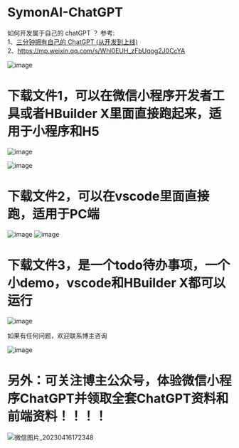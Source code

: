# SymonAI-ChatGPT
如何开发属于自己的 chatGPT ？ 参考:   <br>
1、[三分钟拥有自己的 ChatGPT (从开发到上线)](https://mp.weixin.qq.com/s/XsQoeetQz_tPEfkBYKtNGg) <br> 2、https://mp.weixin.qq.com/s/Whl0EUH_zFbUqog2J0CcYA

 ![image](https://user-images.githubusercontent.com/59960005/232288289-d407b6bb-9725-4134-80f4-3cb5e166e95d.png)

 # 下载文件1，可以在微信小程序开发者工具或者HBuilder X里面直接跑起来，适用于小程序和H5
  
  ![image](https://user-images.githubusercontent.com/59960005/232288455-ebc60cd0-7eb8-4ffe-9f71-ac1a180c847e.png)
  
  ![image](https://user-images.githubusercontent.com/59960005/232288462-7fa89359-14b5-4ead-a437-04c324be3e29.png)

 # 下载文件2，可以在vscode里面直接跑，适用于PC端
  
  ![image](https://user-images.githubusercontent.com/59960005/232288557-266c55e3-ad90-4e1b-bd3b-b15678f27b31.png)
  ![image](https://user-images.githubusercontent.com/59960005/232288841-e38c5d6a-b171-4871-9195-6722eecae691.png)

 # 下载文件3，是一个todo待办事项，一个小demo，vscode和HBuilder X都可以运行
  
  ![image](https://user-images.githubusercontent.com/59960005/232288519-dfafaa78-ed26-4956-a461-3699436807de.png)
  
  
  如果有任何问题，欢迎联系博主咨询
  
 ![image](https://user-images.githubusercontent.com/59960005/232288935-2f7b024f-d874-4b28-93e9-b6000ab995d3.png) 

 # 另外：可关注博主公众号，体验微信小程序ChatGPT并领取全套ChatGPT资料和前端资料！！！！
 ![微信图片_20230416172348](https://user-images.githubusercontent.com/59960005/232289480-f843ae77-d3f0-47b0-9513-bfda237c4d05.jpg)



